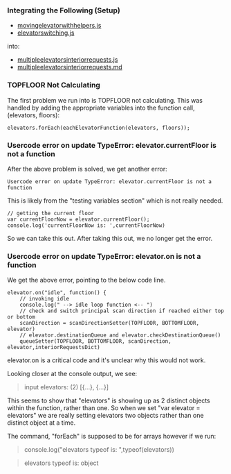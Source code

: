 ### Integrating the Following (Setup)

* [movingelevatorwithhelpers.js](/notes/movingelevatorwithhelpers.js)
* [elevatorswitching.js](/notes/elevatorswitching.js)

into:

* [multipleelevatorsinteriorrequests.js](/notes/multipleelevatorsinteriorrequests.js)
* [multipleelevatorsinteriorrequests.md](/notes/multipleelevatorsinteriorrequests.md)

### TOPFLOOR Not Calculating

The first problem we run into is TOPFLOOR not calculating. This was handled by adding the appropriate variables into the function call, (elevators, floors):

```
elevators.forEach(eachElevatorFunction(elevators, floors));
```
### Usercode error on update TypeError: elevator.currentFloor is not a function

After the above problem is solved, we get another error:

```
Usercode error on update TypeError: elevator.currentFloor is not a function
```
This is likely from the "testing variables section" which is not really needed.

```
// getting the current floor
var currentFloorNow = elevator.currentFloor();
console.log('currentFloorNow is: ',currentFloorNow)
```
So we can take this out.  After taking this out, we no longer get the error.

### Usercode error on update TypeError: elevator.on is not a function

We get the above error, pointing to the below code line.

```
elevator.on("idle", function() {
    // invoking idle
    console.log(" --> idle loop function <-- ")
    // check and switch principal scan direction if reached either top or bottom
    scanDirection = scanDirectionSetter(TOPFLOOR, BOTTOMFLOOR, elevator)
    // elevator.destinationQueue and elevator.checkDestinationQueue()
    queueSetter(TOPFLOOR, BOTTOMFLOOR, scanDirection, elevator,interiorRequestsDict)
```

elevator.on is a critical code and it's unclear why this would not work.

Looking closer at the console output, we see:

> input elevators:  (2) [{…}, {…}]

This seems to show that "elevators" is showing up as 2 distinct objects within the function, rather than one. So when we set "var elevator = elevators" we are really setting elevators two objects rather than one distinct object at a time.

The command, "forEach" is supposed to be for arrays however if we run:

> console.log("elevators typeof is: ",typeof(elevators))

> elevators typeof is:  object

